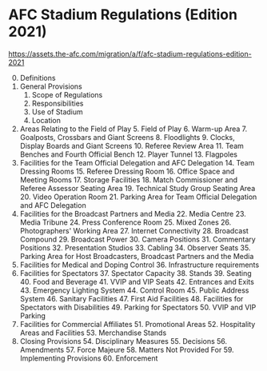 # AFC Stadium Regulations (Edition 2021)

<https://assets.the-afc.com/migration/a/f/afc-stadium-regulations-edition-2021>

0. Definitions
1. General Provisions
   1. Scope of Regulations
   2. Responsibilities
   3. Use of Stadium
   4. Location
2. Areas Relating to the Field of Play
   5. Field of Play
   6. Warm-up Area
   7. Goalposts, Crossbars and Giant Screens
   8. Floodlights
   9. Clocks, Display Boards and Giant Screens
   10. Referee Review Area
   11. Team Benches and Fourth Official Bench
   12. Player Tunnel
   13. Flagpoles
3. Facilities for the Team Official Delegation and AFC Delegation
   14. Team Dressing Rooms
   15. Referee Dressing Room
   16. Office Space and Meeting Rooms
   17. Storage Facilities
   18. Match Commissioner and Referee Assessor Seating Area
   19. Technical Study Group Seating Area
   20. Video Operation Room
   21. Parking Area for Team Official Delegation and AFC Delegation
4. Facilities for the Broadcast Partners and Media
   22. Media Centre
   23. Media Tribune
   24. Press Conference Room
   25. Mixed Zones
   26. Photographers' Working Area
   27. Internet Connectivity
   28. Broadcast Compound
   29. Broadcast Power
   30. Camera Positions
   31. Commentary Positions
   32. Presentation Studios
   33. Cabling
   34. Observer Seats
   35. Parking Area for Host Broadcasters, Broadcast Partners and the Media
5. Facilities for Medical and Doping Control
   36. Infrastructure requirements
6. Facilities for Spectators
   37. Spectator Capacity
   38. Stands
   39. Seating
   40. Food and Beverage
   41. VVIP and VIP Seats
   42. Entrances and Exits
   43. Emergency Lighting System
   44. Control Room
   45. Public Address System
   46. Sanitary Facilities
   47. First Aid Facilities
   48. Facilities for Spectators with Disabilities
   49. Parking for Spectators
   50. VVIP and VIP Parking
7. Facilities for Commercial Affiliates
   51. Promotional Areas
   52. Hospitality Areas and Facilities
   53. Merchandise Stands
8. Closing Provisions
   54. Disciplinary Measures
   55. Decisions
   56. Amendments
   57. Force Majeure
   58. Matters Not Provided For
   59. Implementing Provisions
   60. Enforcement
